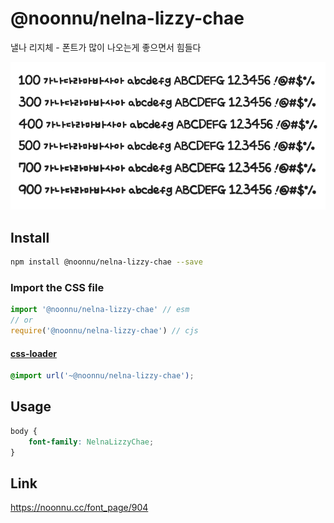 # @noonnu/nelna-lizzy-chae

낼나 리지체 - 폰트가 많이 나오는게 좋으면서 힘들다

![example](./example.png)

## Install

```bash
npm install @noonnu/nelna-lizzy-chae --save
```

### Import the CSS file

```js
import '@noonnu/nelna-lizzy-chae' // esm
// or
require('@noonnu/nelna-lizzy-chae') // cjs
```

#### [css-loader](https://github.com/webpack-contrib/css-loader)

```css
@import url('~@noonnu/nelna-lizzy-chae');
```

## Usage

```css
body {
    font-family: NelnaLizzyChae;
}
```

## Link

https://noonnu.cc/font_page/904
